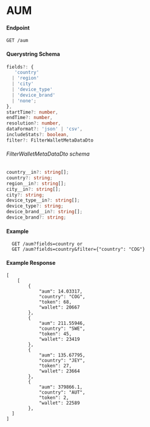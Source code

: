 # AUM

#### Endpoint
``` GET /aum ```
####  Querystring Schema

```ts
fields?: {
   'country'
  | 'region'
  | 'city'
  | 'device_type'
  | 'device_brand'
  | 'none';
},
startTime?: number,
endTime?: number,
resolution?: number,
dataFormat?: 'json' | 'csv',
includeStats?: boolean,
filter?: FilterWalletMetaDataDto
```

###### FilterWalletMetaDataDto schema

```ts
country__in?: string[];
country?: string;
region__in?: string[];
city__in?: string[];
city?: string;
device_type__in?: string[];
device_type?: string;
device_brand__in?: string[];
device_brand?: string;
```

#### Example

```
  GET /aum?fields=country or
  GET /aum?fields=country&filter={"country": "COG"}
```


#### Example Response

```
[
    [
        {
            "aum": 14.03317,
            "country": "COG",
            "token": 68,
            "wallet": 20667
        },
        {
            "aum": 211.55946,
            "country": "SWE",
            "token": 45,
            "wallet": 23419
        },
        {
            "aum": 135.67795,
            "country": "JEY",
            "token": 27,
            "wallet": 23664
        },
        {
            "aum": 379866.1,
            "country": "AUT",
            "token": 2,
            "wallet": 22589
        },
  ]
]
```